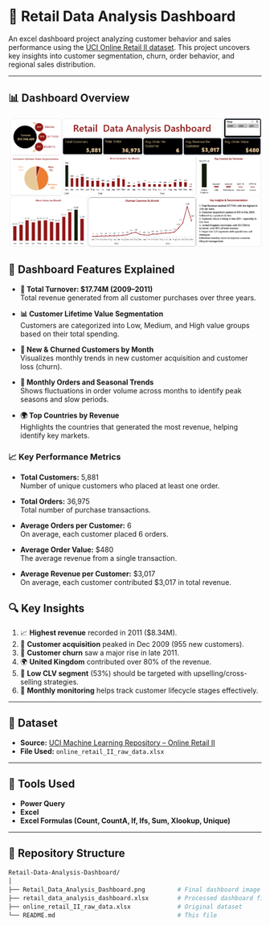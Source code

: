 # 🛒 Retail Data Analysis Dashboard

An excel dashboard project analyzing customer behavior and sales performance using the [UCI Online Retail II dataset](https://archive.ics.uci.edu/ml/datasets/Online+Retail+II). This project uncovers key insights into customer segmentation, churn, order behavior, and regional sales distribution.

---

## 📊 Dashboard Overview

![Retail Dashboard](Retail_Data_Analysis_Dashboard.png)

## 📌 Dashboard Features Explained

- **🧾 Total Turnover: $17.74M (2009–2011)**  
  Total revenue generated from all customer purchases over three years.

- **📊 Customer Lifetime Value Segmentation**  
  Customers are categorized into Low, Medium, and High value groups based on their total spending.

- **👥 New & Churned Customers by Month**  
  Visualizes monthly trends in new customer acquisition and customer loss (churn).

- **📅 Monthly Orders and Seasonal Trends**  
  Shows fluctuations in order volume across months to identify peak seasons and slow periods.

- **🌍 Top Countries by Revenue**  
  Highlights the countries that generated the most revenue, helping identify key markets.

### 📈 Key Performance Metrics

- **Total Customers:** 5,881  
  Number of unique customers who placed at least one order.

- **Total Orders:** 36,975  
  Total number of purchase transactions.

- **Average Orders per Customer:** 6  
  On average, each customer placed 6 orders.

- **Average Order Value:** $480  
  The average revenue from a single transaction.

- **Average Revenue per Customer:** $3,017  
  On average, each customer contributed $3,017 in total revenue.

## 🔍 Key Insights

1. 📈 **Highest revenue** recorded in 2011 ($8.34M).
2. 👥 **Customer acquisition** peaked in Dec 2009 (955 new customers).
3. 🔁 **Customer churn** saw a major rise in late 2011.
4. 🌍 **United Kingdom** contributed over 80% of the revenue.
5. 🎯 **Low CLV segment** (53%) should be targeted with upselling/cross-selling strategies.
6. 📆 **Monthly monitoring** helps track customer lifecycle stages effectively.

---

## 💾 Dataset

- **Source:** [UCI Machine Learning Repository – Online Retail II](https://archive.ics.uci.edu/ml/datasets/Online+Retail+II)
- **File Used:** `online_retail_II_raw_data.xlsx`

---

## 🧰 Tools Used

- **Power Query**
- **Excel**
- **Excel Formulas (Count, CountA, If, Ifs, Sum, Xlookup, Unique)**

---

## 📁 Repository Structure

```bash
Retail-Data-Analysis-Dashboard/
│
├── Retail_Data_Analysis_Dashboard.png         # Final dashboard image
├── retail_data_analysis_dashboard.xlsx        # Processed dashboard file
├── online_retail_II_raw_data.xlsx             # Original dataset
└── README.md                                  # This file
